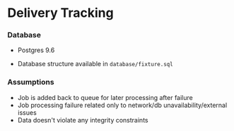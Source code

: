 # Delivery Tracking

### Database

* Postgres 9.6 

* Database structure available in `database/fixture.sql`

### Assumptions

* Job is added back to queue for later processing after failure
* Job processing failure related only to network/db unavailability/external issues
* Data doesn't violate any integrity constraints 